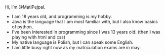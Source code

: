 Hi, I’m @MatiPejpal.   
- I am 18 years old, and programming is my hobby.  
- Java is the language that I am most familiar with, but I also know basics of python.
- I've been interested in programming since I was 13 years old. (then I was playing with html and css)
- My native language is Polish, but I can speak some English.
- I am little busy right now as my matriculation exams are in may.
